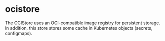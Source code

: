 # ocistore

The OCIStore uses an OCI-compatible image registry for persistent storage.
In addition, this store stores some cache in Kubernetes objects (secrets, configmaps).

